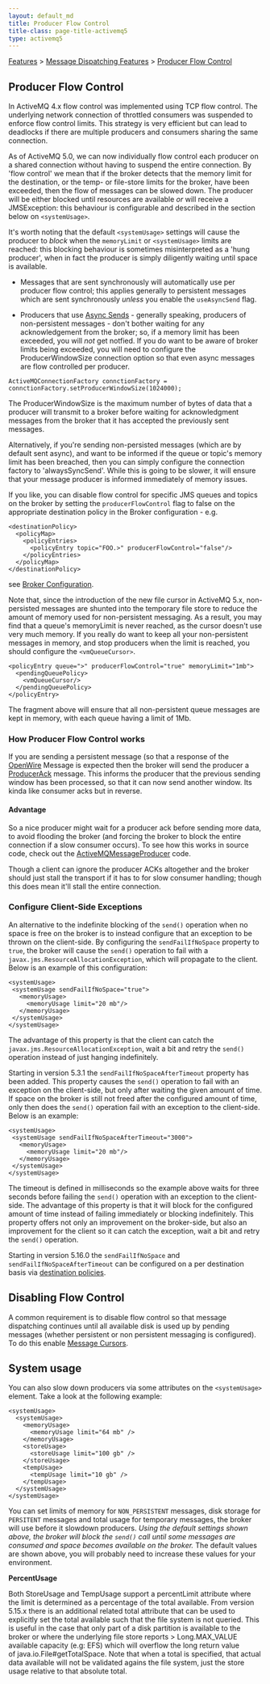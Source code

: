 ```yaml
---
layout: default_md
title: Producer Flow Control 
title-class: page-title-activemq5
type: activemq5
---
```


[Features](features) > [Message Dispatching Features](message-dispatching-features) > [Producer Flow Control](producer-flow-control)


Producer Flow Control
---------------------

In ActiveMQ 4.x flow control was implemented using TCP flow control. The underlying network connection of throttled consumers was suspended to enforce flow control limits. This strategy is very efficient but can lead to deadlocks if there are multiple producers and consumers sharing the same connection.

As of ActiveMQ 5.0, we can now individually flow control each producer on a shared connection without having to suspend the entire connection. By 'flow control' we mean that if the broker detects that the memory limit for the destination, or the temp- or file-store limits for the broker, have been exceeded, then the flow of messages can be slowed down. The producer will be either blocked until resources are available _or_ will receive a JMSException: this behaviour is configurable and described in the section below on `<systemUsage>`.

It's worth noting that the default `<systemUsage>` settings will cause the producer to _block_ when the `memoryLimit` or `<systemUsage>` limits are reached: this blocking behaviour is sometimes misinterpreted as a 'hung producer', when in fact the producer is simply diligently waiting until space is available.

*   Messages that are sent synchronously will automatically use per producer flow control; this applies generally to persistent messages which are sent synchronously _unless_ you enable the `useAsyncSend` flag.

*   Producers that use [Async Sends](async-sends) \- generally speaking, producers of non-persistent messages - don't bother waiting for any acknowledgement from the broker; so, if a memory limit has been exceeded, you will _not_ get notfied. If you do want to be aware of broker limits being exceeded, you will need to configure the ProducerWindowSize connection option so that even async messages are flow controlled per producer.
```
ActiveMQConnectionFactory connctionFactory = connctionFactory.setProducerWindowSize(1024000);
```
The ProducerWindowSize is the maximum number of bytes of data that a producer will transmit to a broker before waiting for acknowledgment messages from the broker that it has accepted the previously sent messages.

Alternatively, if you're sending non-persisted messages (which are by default sent async), and want to be informed if the queue or topic's memory limit has been breached, then you can simply configure the connection factory to 'alwaysSyncSend'. While this is going to be slower, it will ensure that your message producer is informed immediately of memory issues.

If you like, you can disable flow control for specific JMS queues and topics on the broker by setting the `producerFlowControl` flag to false on the appropriate destination policy in the Broker configuration - e.g.
```
<destinationPolicy>
  <policyMap>
    <policyEntries>
      <policyEntry topic="FOO.>" producerFlowControl="false"/>
    </policyEntries>
  </policyMap>
</destinationPolicy>
```
see [Broker Configuration](xml-configuration).

Note that, since the introduction of the new file cursor in ActiveMQ 5.x, non-persisted messages are shunted into the temporary file store to reduce the amount of memory used for non-persistent messaging. As a result, you may find that a queue's memoryLimit is never reached, as the cursor doesn't use very much memory. If you really do want to keep all your non-persistent messages in memory, and stop producers when the limit is reached, you should configure the `<vmQueueCursor>`.
```
<policyEntry queue=">" producerFlowControl="true" memoryLimit="1mb">    
  <pendingQueuePolicy>
    <vmQueueCursor/>
  </pendingQueuePolicy>
</policyEntry>
```
The fragment above will ensure that all non-persistent queue messages are kept in memory, with each queue having a limit of 1Mb.

### How Producer Flow Control works

If you are sending a persistent message (so that a response of the [OpenWire](openwire) Message is expected then the broker will send the producer a [ProducerAck](http://activemq.apache.org/maven/5.9.0/apidocs/index.html) message. This informs the producer that the previous sending window has been processed, so that it can now send another window. Its kinda like consumer acks but in reverse.

#### Advantage

So a nice producer might wait for a producer ack before sending more data, to avoid flooding the broker (and forcing the broker to block the entire connection if a slow consumer occurs). To see how this works in source code, check out the [ActiveMQMessageProducer](http://activemq.apache.org/maven/5.9.0/apidocs/index.html) code.

Though a client can ignore the producer ACKs altogether and the broker should just stall the transport if it has to for slow consumer handling; though this does mean it'll stall the entire connection.

### Configure Client-Side Exceptions

An alternative to the indefinite blocking of the `send()` operation when no space is free on the broker is to instead configure that an exception to be thrown on the client-side. By configuring the `sendFailIfNoSpace` property to `true`, the broker will cause the `send()` operation to fail with a `javax.jms.ResourceAllocationException`, which will propagate to the client. Below is an example of this configuration:
```
<systemUsage>
 <systemUsage sendFailIfNoSpace="true">
   <memoryUsage>
     <memoryUsage limit="20 mb"/>
   </memoryUsage>
 </systemUsage>
</systemUsage>
```
The advantage of this property is that the client can catch the `javax.jms.ResourceAllocationException`, wait a bit and retry the `send()` operation instead of just hanging indefinitely.

Starting in version 5.3.1 the `sendFailIfNoSpaceAfterTimeout` property has been added. This property causes the `send()` operation to fail with an exception on the client-side, but only after waiting the given amount of time. If space on the broker is still not freed after the configured amount of time, only then does the `send()` operation fail with an exception to the client-side. Below is an example:
```
<systemUsage>
 <systemUsage sendFailIfNoSpaceAfterTimeout="3000">
   <memoryUsage>
     <memoryUsage limit="20 mb"/>
   </memoryUsage>
 </systemUsage>
</systemUsage>
```
The timeout is defined in milliseconds so the example above waits for three seconds before failing the `send()` operation with an exception to the client-side. The advantage of this property is that it will block for the configured amount of time instead of failing immediately or blocking indefinitely. This property offers not only an improvement on the broker-side, but also an improvement for the client so it can catch the exception, wait a bit and retry the `send()` operation.

Starting in version 5.16.0 the `sendFailIfNoSpace` and `sendFailIfNoSpaceAfterTimeout` can be configured on a per destination basis via [destination policies](per-destination-policies).

Disabling Flow Control
----------------------

A common requirement is to disable flow control so that message dispatching continues until all available disk is used up by pending messages (whether persistent or non persistent messaging is configured). To do this enable [Message Cursors](message-cursors).

System usage
------------

You can also slow down producers via some attributes on the `<systemUsage>` element. Take a look at the following example:
```
<systemUsage>
  <systemUsage>
    <memoryUsage>
      <memoryUsage limit="64 mb" />
    </memoryUsage>
    <storeUsage>
      <storeUsage limit="100 gb" />
    </storeUsage>
    <tempUsage>
      <tempUsage limit="10 gb" />
    </tempUsage>
  </systemUsage>
</systemUsage>
```
You can set limits of memory for `NON_PERSISTENT` messages, disk storage for `PERSITENT` messages and total usage for temporary messages, the broker will use before it slowdown producers. _Using the default settings shown above, the broker will block the `send()` call until some messages are consumed and space becomes available on the broker._ The default values are shown above, you will probably need to increase these values for your environment.

**PercentUsage**

Both StoreUsage and TempUsage support a percentLimit attribute where the limit is determined as a percentage of the total available. From version 5.15.x there is an additional related total attribute that can be used to explicitly set the total available such that the file system is not queried. This is useful in the case that only part of a disk partition is available to the broker or where the underlying file store reports > Long.MAX_VALUE available capacity (e.g: EFS) which will overflow the long return value of java.io.File#getTotalSpace. Note that when a total is specified, that actual data available will not be validated agains the file system, just the store usage relative to that absolute total.

